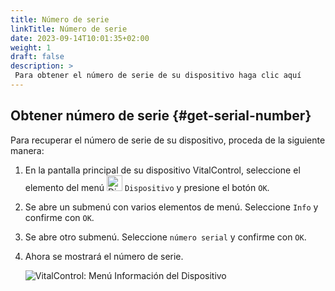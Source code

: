 ```yaml
---
title: Número de serie
linkTitle: Número de serie
date: 2023-09-14T10:01:35+02:00
weight: 1
draft: false
description: >
 Para obtener el número de serie de su dispositivo haga clic aquí
---
```

## Obtener número de serie {#get-serial-number}

Para recuperar el número de serie de su dispositivo, proceda de la siguiente manera:

1. En la pantalla principal de su dispositivo VitalControl, seleccione el elemento del menú <img src="/icons/device.svg" width="25" align="bottom" alt="Dispositivo" />  `Dispositivo` y presione el botón `OK`.

2. Se abre un submenú con varios elementos de menú. Seleccione `Info` y confirme con `OK`.

3. Se abre otro submenú. Seleccione `número serial` y confirme con `OK`.

4. Ahora se mostrará el número de serie.

   ![VitalControl: Menú Información del Dispositivo](../images/serialnumber.png "Obtener número de serie")
